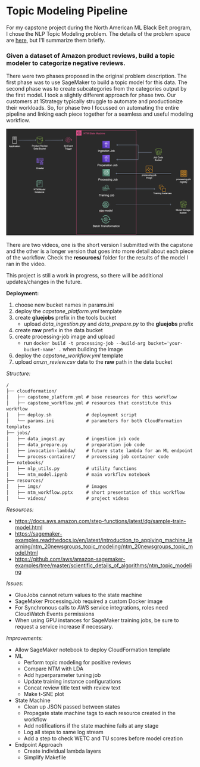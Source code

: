 # Topic Modeling Pipeline

For my capstone project during the North American ML Black Belt program, I chose the NLP Topic Modeling problem. The details of the problem space are [here](https://github.com/aws-samples/amazon-sagemaker-architecting-for-ml/blob/master/Writeups/NLP:%20Text%20Classification.md), but I'll summarize them briefly. 


### **Given a dataset of Amazon product reviews, build a topic modeler to categorize negative reviews.**   

There were two phases proposed in the original problem description. The first phase was to use SageMaker to build a topic model for this data. The second phase was to create subcategories from the categories output by the first model. I took a slightly different approach for phase two. Our customers at 1Strategy typically struggle to automate and productionize their workloads. So, for phase two I focussed on automating the entire pipeline and linking each piece together for a seamless and useful modeling workflow.

<p align="center">
<img src="./resources/imgs/ntm_architecture.png" width="650"/>
</p>

There are two videos, one is the short version I submitted with the capstone and the other is a longer version that goes into more detail about each piece of the workflow. Check the **resources/** folder for the results of the model I ran in the video.

This project is still a work in progress, so there will be additional updates/changes in the future.

**Deployment:**

1. choose new bucket names in params.ini
2. deploy the *capstone_platform.yml* template
3. create **gluejobs** prefix in the tools bucket
   * upload *data_ingestion.py* and *data_prepare.py* to the **gluejobs** prefix
4. create **raw** prefix in the data bucket
5. create processing-job image and upload
   * run `docker build -t processing-job --build-arg bucket='your-bucket-name' .` when building the image
6. deploy the *capstone_workflow.yml* template
7. upload *amzn_review.csv* data to the **raw** path in the data bucket

*Structure:*
```text
/
├── cloudformation/
│   ├── capstone_platform.yml # base resources for this workflow
│   ├── capstone_workflow.yml # resources that constitute this workflow
│   ├── deploy.sh             # deployment script
│   └── params.ini            # parameters for both CloudFormation templates
├── jobs/
│   ├── data_ingest.py        # ingestion job code
│   ├── data_prepare.py       # preparation job code
│   ├── invocation-lambda/    # future state lambda for an ML endpoint
│   └── process-container/    # processing job container code
├── notebooks/
│   ├── nlp_utils.py          # utility functions
│   └── ntm_model.ipynb       # main workflow notebook
├── resources/
│   ├── imgs/                 # images
│   ├── ntm_workflow.pptx     # short presentation of this workflow
│   └── videos/               # project videos
```  

*Resources:*
* https://docs.aws.amazon.com/step-functions/latest/dg/sample-train-model.html
* https://sagemaker-examples.readthedocs.io/en/latest/introduction_to_applying_machine_learning/ntm_20newsgroups_topic_modeling/ntm_20newsgroups_topic_model.html
* https://github.com/aws/amazon-sagemaker-examples/tree/master/scientific_details_of_algorithms/ntm_topic_modeling

*Issues:*
* GlueJobs cannot return values to the state machine
* SageMaker ProcessingJob required a custom Docker image
* For Synchronous calls to AWS service integrations, roles need CloudWatch Events permissions
* When using GPU instances for SageMaker training jobs, be sure to request a service increase if necessary.

*Improvements:*
* Allow SageMaker notebook to deploy CloudFormation template
* ML
  * Perform topic modeling for positive reviews
  * Compare NTM with LDA
  * Add hyperparameter tuning job
  * Update training instance configurations
  * Concat review title text with review text
  * Make t-SNE plot
* State Machine
  * Clean up JSON passed between states
  * Propagate state machine tags to each resource created in the workflow
  * Add notifications if the state machine fails at any stage
  * Log all steps to same log stream
  * Add a step to check WETC and TU scores before model creation
* Endpoint Approach
  * Create individual lambda layers
  * Simplify Makefile